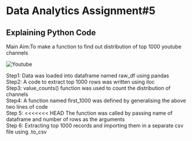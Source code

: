 # Data Analytics Assignment#5

## Explaining Python Code
Main Aim:To make a function to find out distribution of top 1000 youtube channels<br/>

![Youtube](https://user-images.githubusercontent.com/75749963/101848986-c5e65480-3b24-11eb-9a13-6df5d583cbca.jpeg)


Step1:
Data was loaded into dataframe named raw_df using pandas<br/>
Step2:
A code to extract top 1000 rows was written using iloc<br/>
Step3:
value_counts() function was used to count the distribution of channels<br/>
Step4:
A function named first_1000 was defined by generalising the above two lines of code<br/>
Step 5:
<<<<<<< HEAD
The function was called by passing name of dataframe and number of rows as the arguments<br/>
Step 6:
Extracting top 1000 records and importing them in a separate csv file using .to_csv

